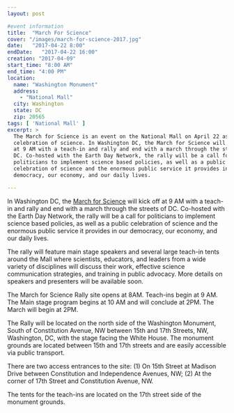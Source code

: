 ```yaml
---
layout: post

#event information
title:  "March For Science"
cover: "/images/march-for-science-2017.jpg"
date:   "2017-04-22 8:00"
endDate:   "2017-04-22 16:00"
creation: "2017-04-09"
start_time: "8:00 AM"
end_time: "4:00 PM"
location:
  name: "Washington Monument"
  address:
    - "National Mall"
  city: Washington
  state: DC
  zip: 20565
tags: [ 'National Mall' ]
excerpt: >
  The March for Science is an event on the National Mall on April 22 as a
  celebration of science. In Washington DC, the March for Science will kick off
  at 9 AM with a teach-in and rally and end with a march through the streets of
  DC. Co-hosted with the Earth Day Network, the rally will be a call for
  politicians to implement science based policies, as well as a public
  celebration of science and the enormous public service it provides in our
  democracy, our economy, and our daily lives.

---
```


In Washington DC, the [March for Science](https://www.marchforscience.com) will
kick off at 9 AM with a teach-in and rally and end with a march through the
streets of DC. Co-hosted with the Earth Day Network, the rally will be a call
for politicians to implement science based policies, as well as a public
celebration of science and the enormous public service it provides in our
democracy, our economy, and our daily lives.

The rally will feature main stage speakers and several large teach-in tents
around the Mall where scientists, educators, and leaders from a wide variety of
disciplines will discuss their work, effective science communication strategies,
and training in public advocacy.  More details on speakers and presenters will
be available soon.

The March for Science Rally site opens at 8AM. Teach-ins begin at 9 AM. The Main
stage program begins at 10 AM and will conclude at 2PM.  The March will begin at
2PM.

The Rally will be located on the north side of the Washington Monument, South of
Constitution Avenue, NW between 15th and 17th Streets, NW, Washington, DC, with
the stage facing the White House.  The monument grounds are located between 15th
and 17th streets and are easily accessible via public transport.  

There are two access entrances to the site:  (1) On 15th Street at Madison Drive
between Constitution and Independence Avenues, NW; (2) At the corner of 17th
Street and Constitution Avenue, NW.

The tents for the teach-ins are located on the 17th street side of the monument
grounds.
